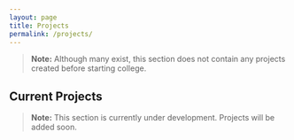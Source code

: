 ```yaml
---
layout: page
title: Projects
permalink: /projects/
---
```

> **Note:** Although many exist, this section does not contain any projects created before starting college. 

## Current Projects
> **Note:** This section is currently under development. Projects will be added soon.